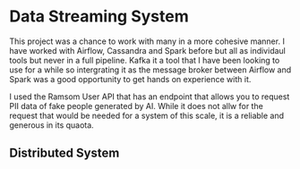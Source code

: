 # Data Streaming System

This project was a chance to work with many in a more cohesive manner. I have worked with Airflow, Cassandra and Spark before but all as individaul 
tools but never in a full pipeline. Kafka it a tool that I have been looking to use for a while so intergrating it as the message broker between Airflow and Spark 
was a good opportunity to get hands on experience with it. 

I used the Ramsom User API that has an endpoint that allows you to request PII data of fake people generated by AI. While it does not allw for the request that would be 
needed for a system of this scale, it is a reliable and generous in its quaota.

## Distributed System



